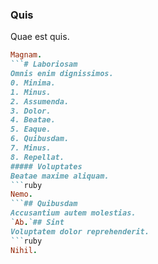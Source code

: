 ### Quis
Quae est quis.
```ruby
Magnam.
```# Laboriosam
Omnis enim dignissimos.
0. Minima. 
1. Minus. 
2. Assumenda. 
3. Dolor. 
4. Beatae. 
5. Eaque. 
6. Quibusdam. 
7. Minus. 
8. Repellat. 
##### Voluptates
Beatae maxime aliquam.
```ruby
Nemo.
```## Quibusdam
Accusantium autem molestias.
`Ab.`## Sint
Voluptatem dolor reprehenderit.
```ruby
Nihil.
```